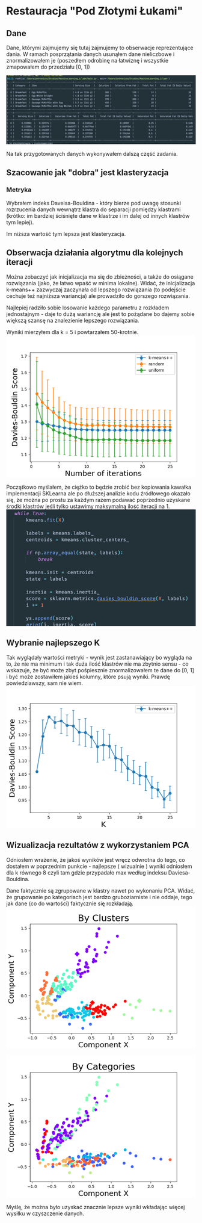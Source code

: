 # Restauracja "Pod Złotymi Łukami"

## Dane 

Dane, którymi zajmujemy się tutaj zajmujemy to obserwacje reprezentujące dania. 
W ramach posprzątania danych usunąłem dane nieliczbowe i znormalizowałem je (poszedłem odrobinę na łatwiznę i
wszystkie zmapowałem do przedziału [0, 1])

![](./imgs/data.png)


Na tak przygotowanych danych wykonywałem dalszą część zadania.

## Szacowanie jak "dobra" jest klasteryzacja

### Metryka

Wybrałem indeks Daveisa-Bouldina - który bierze pod uwagę stosunki rozrzucenia danych wewnątrz klastra do separacji pomiędzy klastrami
(krótko: im bardziej ściśnięte dane w klastrze i im dalej od innych klastrów tym lepiej).

Im niższa wartość tym lepsza jest klasteryzacja.

## Obserwacja działania algorytmu dla kolejnych iteracji
Można zobaczyć jak inicjalizacja ma się do zbieżności, a także do osiągane rozwiązania (jako, że łatwo wpaść
w minima lokalne). Widać, że inicjalizacja k-means++ zazwyczaj zaczynała od lepszego rozwiązania
(to podejście cechuje też najniższa wariancja) ale prowadziło do gorszego rozwiązania.  

Najlepiej radziło sobie losowanie każdego parametru z rozkładem jednostajnym - daje to dużą wariancję ale jest to pożądane
bo dajemy sobie większą szansę na znalezienie lepszego rozwiązania. 

Wyniki mierzyłem dla k = 5 i powtarzałem 50-krotnie.
![](./imgs/iterations.png)

Początkowo myślałem, że ciężko to będzie zrobić bez kopiowania 
kawałka implementacji SKLearna ale po dłuższej analizie kodu źródłowego okazało się, 
że można po prostu za każdym razem podawać poprzednio uzyskane środki klastrów jeśli tylko ustawimy maksymalną 
ilość iteracji na 1. 
![](./imgs/impl.png)


## Wybranie najlepszego K 

Tak wyglądały wartości metryki - wynik jest zastanawiający bo wygląda na to, że
nie ma minimum i tak duża ilość klastrów nie ma zbytnio sensu - 
co wskazuje, że być może zbyt pośpiesznie znormalizowałem te dane do [0, 1]
i być może zostawiłem jakieś kolumny, które psują wyniki. Prawdę powiedziawszy, sam nie wiem.
![](./imgs/metric.png)


## Wizualizacja rezultatów z wykorzystaniem PCA

Odniosłem wrażenie, że jakoś wyników jest wręcz odwrotna do tego, co dostałem w poprzednim punkcie - 
najlepsze ( wizualnie ) wyniki odniosłem dla k równego 8 czyli tam gdzie przypadało
max według indeksu Daviesa-Bouldina.


Dane faktycznie są zgrupowane w klastry nawet po wykonaniu PCA.
Widać, że grupowanie po kategoriach jest bardzo gruboziarniste i nie oddaje, tego jak dane (co do wartości) faktycznie się rozkładają.
![](./imgs/clusters_knn.png)

![](./imgs/clusters_by_categories.png)

Myślę, że można było uzyskać znacznie lepsze wyniki wkładając więcej wysiłku w czyszczenie danych.




